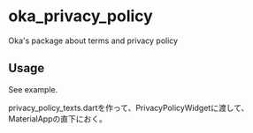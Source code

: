 # oka_privacy_policy

Oka's package about terms and privacy policy

## Usage

See example.

privacy_policy_texts.dartを作って、PrivacyPolicyWidgetに渡して、MaterialAppの直下におく。